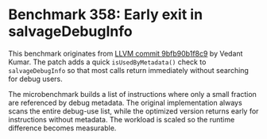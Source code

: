 # Benchmark 358: Early exit in salvageDebugInfo

This benchmark originates from [LLVM commit 9bfb90b1f8c9](https://github.com/llvm/llvm-project/commit/9bfb90b1f8c919e5c28c34b6cc87f3b1f29b94a6) by Vedant Kumar.
The patch adds a quick `isUsedByMetadata()` check to `salvageDebugInfo` so
that most calls return immediately without searching for debug users.

The microbenchmark builds a list of instructions where only a small
fraction are referenced by debug metadata. The original implementation
always scans the entire debug-use list, while the optimized version
returns early for instructions without metadata. The workload is scaled
so the runtime difference becomes measurable.
